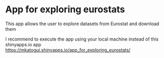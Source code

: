 # App for exploring eurostats
This app allows the user to explore datasets from Eurostat and download them

I recommend to execute the app using your local machine instead of this shinyapps.io app
https://mkatogui.shinyapps.io/app_for_exploring_eurostats/
